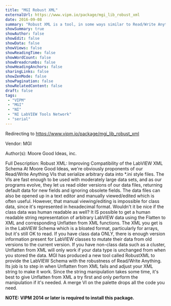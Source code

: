 ```yaml
---
title: "MGI Robust XML"
externalUrl: https://www.vipm.io/package/mgi_lib_robust_xml
date: 2016-09-08
summary: "Robust XML is a tool, in some ways similar to Read/Write Anything, that handles class data to human-readable XML"
showSummary: true
showAuthor: false
showEdit: false
showData: false
showViews: false
showReadingTime: false
showWordCount: false
showBreadcrumbs: false
showHeadingAnchors: false
sharingLinks: false
showZenMode: false
showPagination: false
showRelatedContent: false
draft: false
tags:
 - "VIPM"
 - "MGI"
 - "NI"
 - "NI LabVIEW Tools Network"
 - "serial"
---
```


Redirecting to https://www.vipm.io/package/mgi_lib_robust_xml

Vendor: MGI

Author(s): Moore Good Ideas, inc.
 
Full Description:
Robust XML: Improving Compatibility of the LabVIEW XML Schema
At Moore Good Ideas, we're obviously proponents of our  Read/Write Anything VIs that serialize arbitrary data into *.ini style files. The VIs are fast enough to be used with moderately large data sets, and as our programs evolve, they let us read older versions of our data files, returning default data for new fields and ignoring obsolete fields. The data files can also be opened up in a text editor and manually viewed/edited which is often useful.
However, that manual viewing/editing is impossible for class data, since it's represented in hexadecimal format. Wouldn't it be nice if the class data was human readable as well? It IS possible to get a human readable string representation of arbitrary LabVIEW data using the Flatten to XML and corresponding Unflatten from XML functions. The XML you get is in the LabVIEW Schema which is a bloated format, particularly for arrays, but it's still OK to read. If you have class data ONLY, there is enough version information present for LabVIEW classes to mutate their data from old versions to the current version. If you have non-class data such as a cluster, Unflatten from XML will only work if your data type is unchanged from when you stored the data.
MGI has produced a new tool called RobustXML to provide the LabVIEW Schema with the robustness of Read/Write Anything. Its job is to step in when Unflatten from XML fails and adjust your XML string to make it work. Since the string manipulation takes some time, it's best to give Unflatten from XML a try first and only perform the manipulation if it's needed. A merge VI on the palette drops all the code you need.

**NOTE:  VIPM 2014 or later  is required to install this package.**